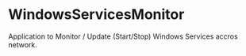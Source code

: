 # WindowsServicesMonitor
Application to Monitor / Update (Start/Stop) Windows Services accros network.
